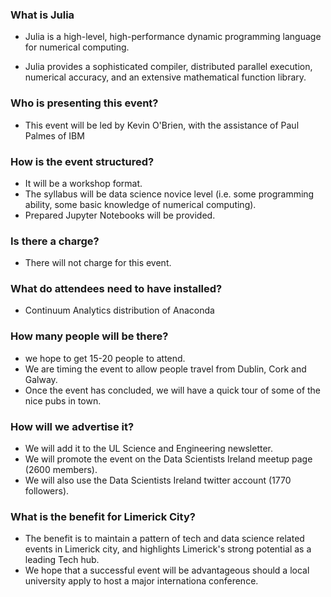 
### What is Julia

 - Julia is a high-level, high-performance dynamic programming language for numerical computing. 
  
 - Julia provides a sophisticated compiler, distributed parallel execution, numerical accuracy, and an extensive mathematical function library.
 
### Who is presenting this event?

 - This event will be led by Kevin O'Brien, with the assistance of  Paul Palmes of IBM

### How is the event structured?

 - It will be a workshop format.
 - The syllabus will be data science novice level (i.e. some programming ability, some  basic knowledge of numerical computing).
 - Prepared Jupyter Notebooks will be provided.

### Is there a charge?

 - There will not charge for this event.

### What do attendees need to have installed?

 - Continuum Analytics distribution of Anaconda

### How many people will be there?

 - we hope to get 15-20 people to attend.
 - We are timing the event to allow people travel from Dublin, Cork and Galway.
 - Once the event has concluded, we will have a quick tour of some of the nice pubs in town.

### How will we advertise it?

 - We will add it to the UL Science and Engineering newsletter.
 - We will promote the event on the Data Scientists Ireland meetup page (2600 members).
 - We will also use the Data Scientists Ireland twitter account (1770 followers).

### What is the benefit for Limerick City?

 - The benefit is to maintain a pattern of tech and data science related events in Limerick city, and highlights Limerick's 
   strong potential as a leading Tech hub.
 - We hope that a successful event will be advantageous should a local university apply to host a major internationa conference. 
   
   
   
